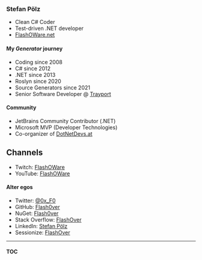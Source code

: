### Stefan Pölz
* Clean C# Coder
* Test-driven .NET developer
* [FlashOWare.net](http://flashoware.net)

#### My _Generator_ journey
* Coding since 2008
* C# since 2012
* .NET since 2013
* Roslyn since 2020
* Source Generators since 2021
* Senior Software Developer @ [Trayport](https://www.trayport.com)

#### Community
* JetBrains Community Contributor (.NET)
* Microsoft MVP (Developer Technologies)
* Co-organizer of [DotNetDevs.at](https://www.meetup.com/dotnet-austria)

## Channels
* Twitch: [FlashOWare](https://www.twitch.tv/flashoware)
* YouTube: [FlashOWare](https://www.youtube.com/@FlashOWare)

#### Alter egos
* Twitter: [@0x_F0](https://twitter.com/0x_F0)
* GitHub: [Flash0ver](https://github.com/Flash0ver)
* NuGet: [Flash0ver](https://www.nuget.org/profiles/Flash0ver)
* Stack Overflow: [FlashOver](https://stackoverflow.com/users/10167996/flashover)
* LinkedIn: [Stefan Pölz](https://www.linkedin.com/in/flashover/)
* Sessionize: [FlashOver](https://sessionize.com/FlashOver)

---
#### [TOC](./Content.md)
